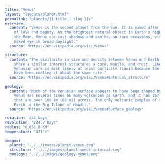 ```yaml
---
title: "Venus"
layout: "layouts/planet.html"
permalink: "planets/{{ title | slug }}/"
overview:
  content: "Venus is the second planet from the Sun. It is named after the Roman goddess
    of love and beauty. As the brightest natural object in Earth's night sky after
    the Moon, Venus can cast shadows and can be, on rare occasions, visible to the
    naked eye in broad daylight."
  source: "https://en.wikipedia.org/wiki/Venus"

structure:
  content: "The similarity in size and density between Venus and Earth suggests they
    share a similar internal structure: a core, mantle, and crust. Like that of Earth,
    Venusian core is most likely at least partially liquid because the two planets
    have been cooling at about the same rate."
  source: "https://en.wikipedia.org/wiki/Venus#Internal_structure"

geology:
  content: "Much of the Venusian surface appears to have been shaped by volcanic activity.
    Venus has several times as many volcanoes as Earth, and it has 167 large volcanoes
    that are over 100 km (60 mi) across. The only volcanic complex of this size on
    Earth is the Big Island of Hawaii."
  source: "https://en.wikipedia.org/wiki/Venus#Surface_geology"

rotation: "243 Days"
revolution: "224.7 Days"
radius: "6,051.8 KM"
temperature: "471°c"

images:
  planet: "../../images/planet-venus.svg"
  structure: "../../images/planet-venus-internal.svg"
  geology: "../../images/geology-venus.png"
---
```

